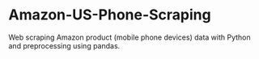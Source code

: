 # Amazon-US-Phone-Scraping
Web scraping Amazon product (mobile phone devices) data with Python and preprocessing using pandas.
